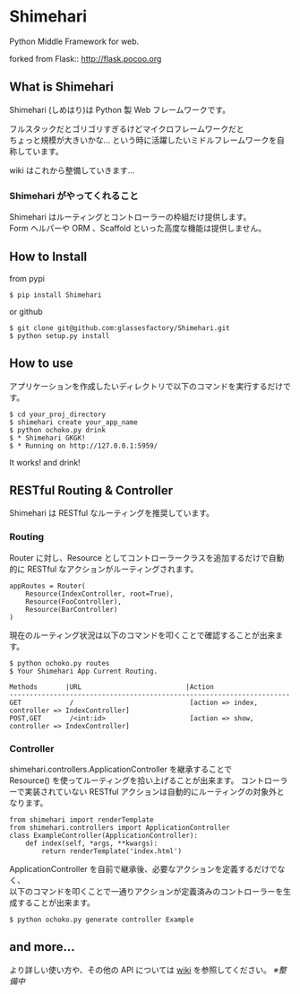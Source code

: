 Shimehari
=======

Python Middle Framework for web.

forked from Flask:: http://flask.pocoo.org

What is Shimehari
---

Shimehari (しめはり)は Python 製 Web フレームワークです。

フルスタックだとゴリゴリすぎるけどマイクロフレームワークだと  
ちょっと規模が大きいかな…
という時に活躍したいミドルフレームワークを自称しています。

wiki はこれから整備していきます...

### Shimehari がやってくれること

Shimehari はルーティングとコントローラーの枠組だけ提供します。  
Form ヘルパーや ORM 、Scaffold といった高度な機能は提供しません。


How to Install
---

from pypi
```
$ pip install Shimehari
```

or github
```
$ git clone git@github.com:glassesfactory/Shimehari.git
$ python setup.py install
```
  
  
How to use
---

アプリケーションを作成したいディレクトリで以下のコマンドを実行するだけです。

```
$ cd your_proj_directory
$ shimehari create your_app_name
$ python ochoko.py drink
$ * Shimehari GKGK!
$ * Running on http://127.0.0.1:5959/
```

It works! and drink!
  
  
RESTful Routing  & Controller
---

Shimehari は RESTful なルーティングを推奨しています。
  
### Routing
Router に対し、Resource としてコントローラークラスを追加するだけで自動的に RESTful なアクションがルーティングされます。

```
appRoutes = Router(
	Resource(IndexController, root=True),
	Resource(FooController),
	Resource(BarController)
)
```

現在のルーティング状況は以下のコマンドを叩くことで確認することが出来ます。

```
$ python ochoko.py routes
$ Your Shimehari App Current Routing.

Methods       |URL                          |Action
----------------------------------------------------------------------
GET            /                             [action => index, controller => IndexController]
POST,GET       /<int:id>                     [action => show, controller => IndexController]
```
  
### Controller

shimehari.controllers.ApplicationController を継承することで  
Resource() を使ってルーティングを拾い上げることが出来ます。
コントローラーで実装されていない RESTful アクションは自動的にルーティングの対象外となります。
  
```
from shimehari import renderTemplate
from shimehari.controllers import ApplicationController
class ExampleController(ApplicationController):
	def index(self, *args, **kwargs):
		return renderTemplate('index.html')
```

ApplicationController を自前で継承後、必要なアクションを定義するだけでなく、  
以下のコマンドを叩くことで一通りアクションが定義済みのコントローラーを生成することが出来ます。

```
$ python ochoko.py generate controller Example
```
  
    
and more...
---
より詳しい使い方や、その他の API については [wiki](https://github.com/glassesfactory/Shimehari/wiki) を参照してください。
*※整備中*